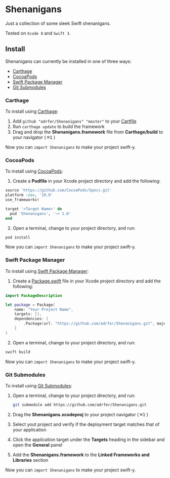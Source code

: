 # Shenanigans
Just a collection of some sleek Swift shenanigans.

Tested on `Xcode 8` and `Swift 3`.

## Install

Shenanigans can currently be installed in one of three ways:

* [Carthage](#carthage)
* [CocoaPods](#cocoapods)
* [Swift Package Manager](#swift-package-manager)
* [Git Submodules](#git-submodules)

### Carthage

To install using [Carthage](https://github.com/Carthage/Carthage):

1. Add `github "adrfer/Shenanigans" "master"` to your [Cartfile](https://github.com/Carthage/Carthage/blob/master/Documentation/Artifacts.md#cartfile)
2. Run `carthage update` to build the framework
3. Drag and drop the **Shenanigans.framework** file from **Carthage/build** to your navigator ( <kbd>⌘</kbd><kbd>1</kbd> )

Now you can `import Shenanigans` to make your project swift-y.

### CocoaPods

To install using [CocoaPods](https://github.com/CocoaPods/CocoaPods):

1. Create a **Podfile** in your Xcode project directory and add the following:

  ```ruby
  source 'https://github.com/CocoaPods/Specs.git'
  platform :ios, '10.0'
  use_frameworks!

  target '<Target Name>' do
    pod 'Shenanigans', '~> 1.0'
  end
  ```
2. Open a terminal, change to your project directory, and run:

  ```ruby
  pod install
  ```
Now you can `import Shenanigans` to make your project swift-y.

### Swift Package Manager

To install using [Swift Package Manager](https://github.com/apple/swift-package-manager):

1. Create a [Package.swift](https://github.com/Carthage/Carthage/blob/master/Documentation/Artifacts.md#cartfile) file in your Xcode project directory and add the following:

```swift
import PackageDescription

let package = Package(
    name: "Your Project Name",
    targets: [],
    dependencies: [
        .Package(url: "https://github.com/adrfer/Shenanigans.git", majorVersion: 1)
    ]
)
```

2. Open a terminal, change to your project directory, and run:

```sh
swift build
```

Now you can `import Shenanigans` to make your project swift-y.

### Git Submodules

To install using [Git Submodules](https://git-scm.com/book/en/v2/Git-Tools-Submodules):

1. Open a terminal, change to your project directory, and run:

    ```bash
    git submodule add https://github.com/adrfer/Shenanigans.git
    ```
2. Drag the **Shenanigans.xcodeproj** to your project navigator ( <kbd>⌘</kbd><kbd>1</kbd> )
3. Select yout project and verify if the deployment target matches that of your application
4. Click the application target under the **Targets** heading in the sidebar and open the **General** panel
5. Add the **Shenanigans.framework** to the **Linked Frameworks and Libraries** section

Now you can `import Shenanigans` to make your project swift-y.
